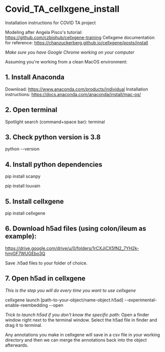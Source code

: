 # Covid_TA_cellxgene_install
Installation instructions for COVID TA project

Modeling after Angela Pisco's tutorial: https://github.com/czbiohub/cellxgene-training
Cellxgene documentation for reference:
https://chanzuckerberg.github.io/cellxgene/posts/install

*Make sure you have Google Chrome working on your computer*

Assuming you're working from a clean MacOS environment:
## 1. Install Anaconda
Download: https://www.anaconda.com/products/individual
Installation instructions: https://docs.anaconda.com/anaconda/install/mac-os/

## 2. Open terminal
Spotlight search (command+space bar): terminal

## 3. Check python version is 3.8
python --version

## 4. Install python dependencies
pip install scanpy

pip install louvain

## 5. Install cellxgene
pip install cellxgene

## 6. Download h5ad files (using colon/ileum as example):
https://drive.google.com/drive/u/0/folders/1rCXJjCX5fN2_7YH2k-hmjGF7WUGEbo3Q

Save .h5ad files to your folder of choice.

## 7. Open h5ad in cellxgene
*This is the step you will do every time you want to use cellxgene*

cellxgene launch [path-to-your-object/name-object.h5ad] --experimental-enable-reembedding --open

*Trick to launch h5ad if you don't know the specific path*:
Open a finder window right next to the terminal window. Select the h5ad file in finder and drag it to terminal.

Any annotations you make in cellxgene will save in a csv file in your working directory and then we can merge the annotations back into the object afterwards.
